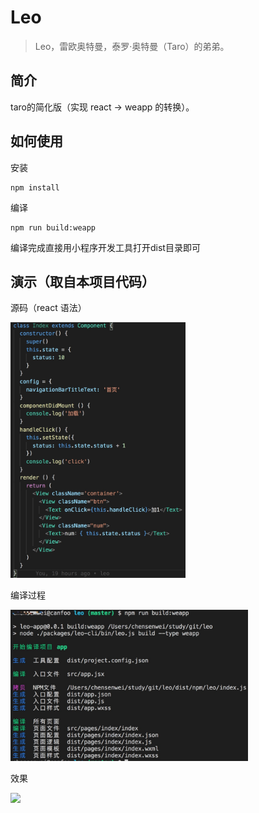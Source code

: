 # Leo

> Leo，雷欧奥特曼，泰罗·奥特曼（Taro）的弟弟。

## 简介
taro的简化版（实现 react -> weapp 的转换）。


## 如何使用
安装

```
npm install
```

编译
```
npm run build:weapp
```

编译完成直接用小程序开发工具打开dist目录即可

## 演示（取自本项目代码）

源码（react 语法）

<img src="./screenshot/code.jpg" width="280" >

编译过程

<img src="./screenshot/build.jpg" width="380">

效果

<img src="./screenshot/demo.gif" swidth="180">
